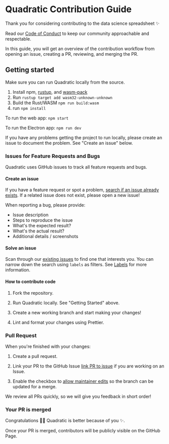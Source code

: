 # Quadratic Contribution Guide

Thank you for considering contributing to the data science spreadsheet :sparkles:

Read our [Code of Conduct](./CODE_OF_CONDUCT.md) to keep our community approachable and respectable.

In this guide, you will get an overview of the contribution workflow from opening an issue, creating a PR, reviewing, and merging the PR.

## Getting started

Make sure you can run Quadratic locally from the source.

1. Install npm, [rustup](https://www.rust-lang.org/tools/install), and [wasm-pack](https://rustwasm.github.io/wasm-pack/installer/)
2. Run `rustup target add wasm32-unknown-unknown`
3. Build the Rust/WASM `npm run build:wasm`
4. run `npm install`

To run the web app: `npm start`

To run the Electron app: `npm run dev`

If you have any problems getting the project to run locally, please create an issue to document the problem. See "Create an issue" below.

### Issues for Feature Requests and Bugs

Quadratic uses GitHub issues to track all feature requests and bugs.

#### Create an issue

If you have a feature request or spot a problem, [search if an issue already exists](https://docs.github.com/en/github/searching-for-information-on-github/searching-on-github/searching-issues-and-pull-requests#search-by-the-title-body-or-comments). If a related issue does not exist, please open a new issue!

When reporting a bug, please provide:

- Issue description
- Steps to reproduce the issue
- What's the expected result?
- What's the actual result?
- Additional details / screenshots

#### Solve an issue

Scan through our [existing issues](https://github.com/quadratichq/quadratic/issues) to find one that interests you. You can narrow down the search using `labels` as filters. See [Labels](/contributing/how-to-use-labels.md) for more information.

#### How to contribute code

1. Fork the repository.

1. Run Quadratic locally. See "Getting Started" above.

1. Create a new working branch and start making your changes!

1. Lint and format your changes using Prettier.

### Pull Request

When you're finished with your changes:

1. Create a pull request.

1. Link your PR to the GitHub Issue [link PR to issue](https://docs.github.com/en/issues/tracking-your-work-with-issues/linking-a-pull-request-to-an-issue) if you are working on an Issue.

1. Enable the checkbox to [allow maintainer edits](https://docs.github.com/en/github/collaborating-with-issues-and-pull-requests/allowing-changes-to-a-pull-request-branch-created-from-a-fork) so the branch can be updated for a merge.

We review all PRs quickly, so we will give you feedback in short order!

### Your PR is merged

Congratulations :tada::tada: Quadratic is better because of you :sparkles:.

Once your PR is merged, contributors will be publicly visible on the GitHub Page.
